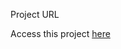 Project URL

Access this project [here](https://alok-38.github.io/developer-roadmap/single-page-CV)
